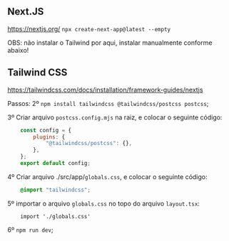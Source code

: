 ## Next.JS
https://nextjs.org/
`npx create-next-app@latest --empty`

OBS: não instalar o Tailwind por aqui, instalar manualmente conforme abaixo!

## Tailwind CSS
https://tailwindcss.com/docs/installation/framework-guides/nextjs

Passos:
2º `npm install tailwindcss @tailwindcss/postcss postcss`;

3º Criar arquivo `postcss.config.mjs` na raiz, e colocar o seguinte código:
```mjs
    const config = {
        plugins: {
            "@tailwindcss/postcss": {},
        },
    };
    export default config;
```

4º Criar arquivo ./src/app/`globals.css`, e colocar o seguinte código:
```css
    @import "tailwindcss";
```

5º importar o arquivo `globals.css` no topo do arquivo `layout.tsx`:
```tsx
    import './globals.css'
```

6º `npm run dev`;

## 